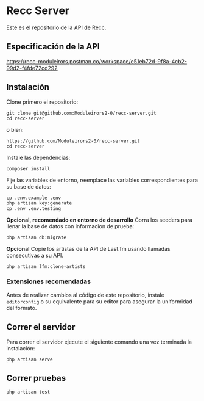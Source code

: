 # Recc Server

Este es el repositorio de la API de Recc.

## Especificación de la API
https://recc-moduleirors.postman.co/workspace/e51eb72d-9f8a-4cb2-99d2-f4fde72cd292

## Instalación

Clone primero el repositorio:

    git clone git@github.com:Moduleirors2-0/recc-server.git
    cd recc-server

o bien:

    https://github.com/Moduleirors2-0/recc-server.git
    cd recc-server

Instale las dependencias:

    composer install

Fije las variables de entorno, reemplace las variables correspondientes para su base de datos:

    cp .env.example .env
    php artisan key:generate
    cp .env .env.testing

**Opcional, recomendado en entorno de desarrollo**
Corra los seeders para llenar la base de datos con informacion de prueba:

    php artisan db:migrate

**Opcional**
Copie los artistas de la API de Last.fm usando llamadas consecutivas a su API.

    php artisan lfm:clone-artists

### Extensiones recomendadas

Antes de realizar cambios al código de este repositorio, instale `editorconfig` o su equivalente para su editor para asegurar la uniformidad del formato.

## Correr el servidor

Para correr el servidor ejecute el siguiente comando una vez terminada la instalación:

    php artisan serve

## Correr pruebas

    php artisan test

